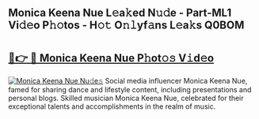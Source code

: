 ## Monica Keena Nue L𝚎a𝚔ed N𝚞𝚍e - Part-ML1 Vi𝚍𝚎o P𝚑𝚘tos - H𝚘𝚝 O𝚗𝚕yf𝚊ns L𝚎a𝚔s Q0BOM

# <h2><a href="http://kf3xkoj.oniu.top/?m=Monica+Keena+Nue">🔗👉 🔴 Monica Keena Nue P𝚑ot𝚘𝚜 V𝚒d𝚎o</a></h2>

[![Monica Keena Nue Nu𝚍e𝚜](https://i.imgur.com/0qMVB7G.gif)](http://kf3xkoj.oniu.top/?m=Monica+Keena+Nue)
Social media influencer Monica Keena Nue, famed for sharing dance and lifestyle content, including presentations and personal blogs. Skilled musician Monica Keena Nue, celebrated for their exceptional talents and accomplishments in the realm of music.  
